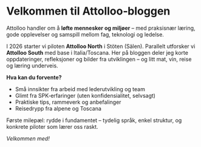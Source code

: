 # Velkommen til Attolloo‑bloggen


Attolloo handler om å **løfte mennesker og miljøer** – med praksisnær læring, gode opplevelser og samspill mellom fag, teknologi og ledelse.


I 2026 starter vi piloten **Attolloo North** i Stöten (Sälen). Parallelt utforsker vi **Attolloo South** med base i Italia/Toscana. Her på bloggen deler jeg korte oppdateringer, refleksjoner og bilder fra utviklingen – og litt mat, vin, reise og læring underveis.


**Hva kan du forvente?**
- Små innsikter fra arbeid med lederutvikling og team
- Glimt fra SPK‑erfaringer (uten konfidensialitet, selvsagt)
- Praktiske tips, rammeverk og anbefalinger
- Reisedrypp fra alpene og Toscana


Første milepæl: rydde i fundamentet – tydelig språk, enkel struktur, og konkrete piloter som lærer oss raskt.


*Velkommen med!*
